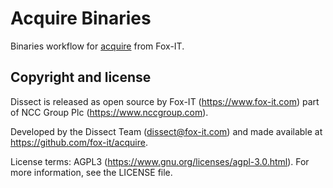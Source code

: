 # Acquire Binaries
Binaries workflow for [acquire](https://github.com/fox-it/acquire) from Fox-IT.

## Copyright and license

Dissect is released as open source by Fox-IT (<https://www.fox-it.com>) part of NCC Group Plc
(<https://www.nccgroup.com>).

Developed by the Dissect Team (<dissect@fox-it.com>) and made available at <https://github.com/fox-it/acquire>.

License terms: AGPL3 (<https://www.gnu.org/licenses/agpl-3.0.html>). For more information, see the LICENSE file.
